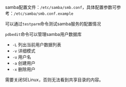 samba配置文件：`/etc/samba/smb.conf`，具体配置参数可参考：`/etc/samba/smb.conf.example`

可以通过`testparm`命令测试samba服务的配置情况

`pdbedit`命令可以管理samba用户数据库

- `-L` 列出当前用户数据列表
- `-v` 详细模式
- `-u` 用户名
- `-a` 创建用户
- `-x` 删除用户

需要关闭SELinux，否则无法看到共享目录的内容。

